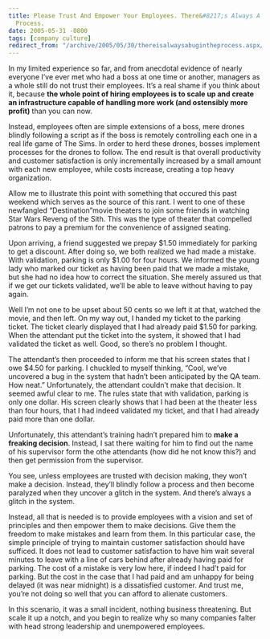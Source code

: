 ```yaml
---
title: Please Trust And Empower Your Employees. There&#8217;s Always A Bug In The
  Process.
date: 2005-05-31 -0800
tags: [company culture]
redirect_from: "/archive/2005/05/30/thereisalwaysabugintheprocess.aspx/"
---
```


In my limited experience so far, and from anecdotal evidence of nearly
everyone I’ve ever met who had a boss at one time or another, managers
as a whole still do not trust their employees. It’s a real shame if you
think about it, because **the whole point of hiring employees is to
scale up and create an infrastructure capable of handling more work (and
ostensibly more profit)** than you can now.

Instead, employees often are simple extensions of a boss, mere drones
blindly following a script as if the boss is remotely controlling each
one in a real life game of The Sims. In order to herd these drones,
bosses implement processes for the drones to follow. The end result is
that overall productivity and customer satisfaction is only
incrementally increased by a small amount with each new employee, while
costs increase, creating a top heavy organization.

Allow me to illustrate this point with something that occured this past
weekend which serves as the source of this rant. I went to one of these
newfangled “Destination”movie theaters to join some friends in watching
Star Wars Reveng of the Sith. This was the type of theater that
compelled patrons to pay a premium for the convenience of assigned
seating.

Upon arriving, a friend suggested we prepay \$1.50 immediately for
parking to get a discount. After doing so, we both realized we had made
a mistake. With validation, parking is only \$1.00 for four hours. We
informed the young lady who marked our ticket as having been paid that
we made a mistake, but she had no idea how to correct the situation. She
merely assured us that if we get our tickets validated, we’ll be able to
leave without having to pay again.

Well I’m not one to be upset about 50 cents so we left it at that,
watched the movie, and then left. On my way out, I handed my ticket to
the parking ticket. The ticket clearly displayed that I had already paid
\$1.50 for parking. When the attendant put the ticket into the system,
it showed that I had validated the ticket as well. Good, so there’s no
problem I thought.

The attendant’s then proceeded to inform me that his screen states that
I owe \$4.50 for parking. I chuckled to myself thinking, “Cool, we’ve
uncovered a bug in the system that hadn’t been anticipated by the QA
team. How neat.” Unfortunately, the attendant couldn’t make that
decision. It seemed awful clear to me. The rules state that with
validation, parking is only one dollar. His screen clearly shows that I
had been at the theater less than four hours, that I had indeed
validated my ticket, and that I had already paid more than one dollar.

Unfortunately, this attendant’s training hadn’t prepared him to **make a
freaking decision**. Instead, I sat there waiting for him to find out
the name of his supervisor form the othe attendants (how did he not know
this?) and then get permission from the supervisor.

You see, unless employees are trusted with decision making, they won’t
make a decision. Instead, they’ll blindly follow a process and then
become paralyzed when they uncover a glitch in the system. And there’s
always a glitch in the system.

Instead, all that is needed is to provide employees with a vision and
set of principles and then empower them to make decisions. Give them the
freedom to make mistakes and learn from them. In this particular case,
the simple principle of trying to maintain customer satisfaction should
have sufficed. It does not lead to customer satisfaction to have him
wait several minutes to leave with a line of cars behind after already
having paid for parking. The cost of a mistake is very low here, if
indeed I had’t paid for parking. But the cost in the case that I had
paid and am unhappy for being delayed (it was near midnight) is a
dissatisfied customer. And trust me, you’re not doing so well that you
can afford to alienate customers.

In this scenario, it was a small incident, nothing business threatening.
But scale it up a notch, and you begin to realize why so many companies
falter with head strong leadership and unempowered employees.

